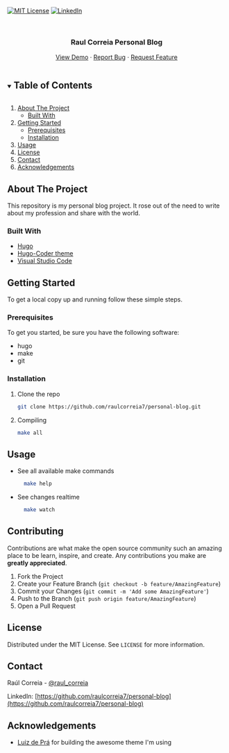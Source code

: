 <!--
*** Thanks for checking out the Best-README-Template. If you have a suggestion
*** that would make this better, please fork the repo and create a pull request
*** or simply open an issue with the tag "enhancement".
*** Thanks again! Now go create something AMAZING! :D
***
***
***
*** To avoid retyping too much info. Do a search and replace for the following:
*** github_username, repo_name, twitter_handle, email, project_title, project_description
-->



<!-- PROJECT SHIELDS -->
<!--
*** I'm using markdown "reference style" links for readability.
*** Reference links are enclosed in brackets [ ] instead of parentheses ( ).
*** See the bottom of this document for the declaration of the reference variables
*** for contributors-url, forks-url, etc. This is an optional, concise syntax you may use.
*** https://www.markdownguide.org/basic-syntax/#reference-style-links
-->
<!-- [![Contributors][contributors-shield]][contributors-url] -->
<!-- [![Forks][forks-shield]][forks-url] -->
<!-- [![Stargazers][stars-shield]][stars-url] -->
<!-- [![Issues][issues-shield]][issues-url] -->
[![MIT License][license-shield]][license-url]
[![LinkedIn][linkedin-shield]][linkedin-url]



<!-- PROJECT LOGO -->
<br />
<!-- <p align="center">
  <a href="https://github.com/raulcorreia7/personal-blog">
    <img src="images/logo.png" alt="Logo" width="80" height="80">
  </a> -->

  <h3 align="center">Raul Correia Personal Blog</h3>

  <p align="center">
    <!-- project_description
    <br />
    <a href="https://github.com/raulcorreia7/personal-blog"><strong>Explore the docs »</strong></a>
    <br />
    <br /> -->
    <a href="https://www.raulcorreia.dev">View Demo</a>
    ·
    <a href="https://github.com/raulcorreia7/personal-blog/issues">Report Bug</a>
    ·
    <a href="https://github.com/raulcorreia7/personal-blog/issues">Request Feature</a>
  </p>
</p>



<!-- TABLE OF CONTENTS -->
<details open="open">
  <summary><h2 style="display: inline-block">Table of Contents</h2></summary>
  <ol>
    <li>
      <a href="#about-the-project">About The Project</a>
      <ul>
        <li><a href="#built-with">Built With</a></li>
      </ul>
    </li>
    <li>
      <a href="#getting-started">Getting Started</a>
      <ul>
        <li><a href="#prerequisites">Prerequisites</a></li>
        <li><a href="#installation">Installation</a></li>
      </ul>
    </li>
    <li><a href="#usage">Usage</a></li>
    <!-- <li><a href="#roadmap">Roadmap</a></li> -->
    <!-- <li><a href="#contributing">Contributing</a></li> -->
    <li><a href="#license">License</a></li>
    <li><a href="#contact">Contact</a></li>
    <li><a href="#acknowledgements">Acknowledgements</a></li>
  </ol>
</details>



<!-- ABOUT THE PROJECT -->
## About The Project

<!-- [![Product Name Screen Shot][product-screenshot]](https://example.com) -->

This repository is my personal blog project. It rose out of the need to write about my profession and share with the world.

### Built With

* [Hugo](https://gohugo.io/)
* [Hugo-Coder theme](https://github.com/luizdepra/hugo-coder)
* [Visual Studio Code](https://code.visualstudio.com/)




<!-- GETTING STARTED -->
## Getting Started

To get a local copy up and running follow these simple steps.

### Prerequisites

To get you started, be sure you have the following software:
* hugo
* make
* git

### Installation

1. Clone the repo
   ```sh
   git clone https://github.com/raulcorreia7/personal-blog.git
   ```
2. Compiling
   ```sh
   make all
   ```



<!-- USAGE EXAMPLES -->
## Usage
* See all available make commands
    ```sh
      make help
    ```
* See changes realtime
    ```sh
      make watch
    ```



<!-- ROADMAP -->
<!-- ## Roadmap

See the [open issues](https://github.com/raulcorreia7/personal-blog/issues) for a list of proposed features (and known issues). -->



<!-- CONTRIBUTING -->
## Contributing

Contributions are what make the open source community such an amazing place to be learn, inspire, and create. Any contributions you make are **greatly appreciated**.

1. Fork the Project
2. Create your Feature Branch (`git checkout -b feature/AmazingFeature`)
3. Commit your Changes (`git commit -m 'Add some AmazingFeature'`)
4. Push to the Branch (`git push origin feature/AmazingFeature`)
5. Open a Pull Request



<!-- LICENSE -->
## License

Distributed under the MIT License. See `LICENSE` for more information.



<!-- CONTACT -->
## Contact

Raúl Correia - [@raul_correia](https://twitter.com/raul_correia)

LinkedIn: [https://github.com/raulcorreia7/personal-blog](https://github.com/raulcorreia7/personal-blog)



<!-- ACKNOWLEDGEMENTS -->
## Acknowledgements

* [Luiz de Prá](https://github.com/luizdepra) for building the awesome theme I'm using
<!-- * []()
* []() -->





<!-- MARKDOWN LINKS & IMAGES -->
<!-- https://www.markdownguide.org/basic-syntax/#reference-style-links -->
[contributors-shield]: https://img.shields.io/github/contributors/raulcorreia7/repo.svg?style=for-the-badge
[contributors-url]: https://github.com/raulcorreia7/personal-blog/graphs/contributors
[forks-shield]: https://img.shields.io/github/forks/raulcorreia7/repo.svg?style=for-the-badge
[forks-url]: https://github.com/raulcorreia7/personal-blog/network/members
[stars-shield]: https://img.shields.io/github/stars/raulcorreia7/repo.svg?style=for-the-badge
[stars-url]: https://github.com/raulcorreia7/personal-blog/stargazers
[issues-shield]: https://img.shields.io/github/issues/raulcorreia7/repo.svg?style=for-the-badge
[issues-url]: https://github.com/raulcorreia7/personal-blog/issues
[license-shield]: https://img.shields.io/github/license/raulcorreia7/repo.svg?style=for-the-badge
[license-url]: https://github.com/raulcorreia7/personal-blog/blob/master/LICENSE.txt
[linkedin-shield]: https://img.shields.io/badge/-LinkedIn-black.svg?style=for-the-badge&logo=linkedin&colorB=555
[linkedin-url]: https://linkedin.com/in/raulcorreia7
